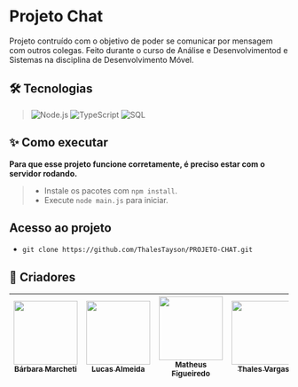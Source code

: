 # **Projeto Chat**

Projeto contruído com o objetivo de poder se comunicar por mensagem com outros colegas. Feito durante o curso de Análise e Desenvolvimentod e Sistemas na disciplina de Desenvolvimento Móvel.

<!-- **[🔗 Clique aqui para acessar]()** -->

## **🛠 Tecnologias**
> ![Node.js](https://img.shields.io/badge/Node.js-339933?style=for-the-badge&logo=nodedotjs&logoColor=white)
> ![TypeScript](https://img.shields.io/badge/TypeScript-007ACC?style=for-the-badge&logo=typescript&logoColor=white)
> ![SQL](https://img.shields.io/badge/Microsoft%20SQL%20Server-CC2927?style=for-the-badge&logo=microsoft%20sql%20server&logoColor=white)

## **✨ Como executar**
**Para que esse projeto funcione corretamente, é preciso estar com o servidor rodando.**

> - Instale os pacotes com `npm install`.
> - Execute `node main.js` para iniciar.

## Acesso ao projeto

- ``git clone https://github.com/ThalesTayson/PROJETO-CHAT.git``

## **🚀 Criadores**
| [<img src="https://avatars.githubusercontent.com/u/88682522?v=4" width=115><br><sub>Bárbara Marcheti</sub>](https://github.com/Bamarcheti) |  [<img src="https://avatars.githubusercontent.com/u/64665422?v=4" width=115><br><sub>Lucas Almeida</sub>](https://github.com/LucasATS) |  [<img src="https://avatars.githubusercontent.com/u/15002987?v=4" width=115><br><sub>Matheus Figueiredo</sub>](https://github.com/MatheusFigueiredo) |  [<img src="https://avatars.githubusercontent.com/u/101616134?v=4" width=115><br><sub>Thales Vargas</sub>](https://github.com/ThalesTayson) |
| :---: | :---: | :---: | :---: |
